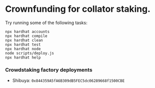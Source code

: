 # Crownfunding for collator staking. 

Try running some of the following tasks:

```shell
npx hardhat accounts
npx hardhat compile
npx hardhat clean
npx hardhat test
npx hardhat node
node scripts/deploy.js
npx hardhat help
```

### Crowdstaking factory deployments

* Shibuya: `0x844359A5fA6B309dB5FEC5dc06289668f1500CBE`
